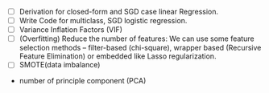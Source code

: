 - [ ] Derivation for closed-form and SGD case linear Regression.
- [ ] Write Code for multiclass, SGD logistic regression.
- [ ] Variance Inflation Factors (VIF)
- [ ] (Overfitting) Reduce the number of features: We can use some feature selection methods – filter-based (chi-square), wrapper based (Recursive Feature Elimination) or embedded 
like Lasso regularization. 
- [ ] SMOTE(data imbalance)
- number of principle component (PCA)